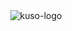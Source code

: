 <center>
<img src="https://kusonime.com/wp-content/uploads/2017/07/cropped-KUSONIME-Funcion-270x270.png" alt="kuso-logo"/>
</center>
